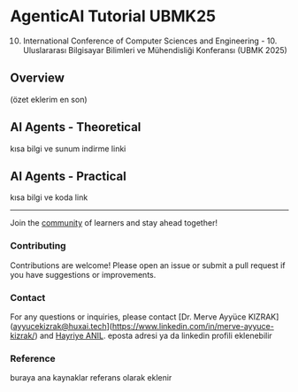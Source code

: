 # AgenticAI Tutorial UBMK25
10. International Conference of Computer Sciences and Engineering - 10. Uluslararası Bilgi​sayar Bilimleri ve Mühendisliği ​Konferansı (UBMK 2025)

## Overview
(özet eklerim en son)

## AI Agents - Theoretical
kısa bilgi ve sunum indirme linki

## AI Agents - Practical
kısa bilgi ve koda link


----

Join the [community]() of learners and stay ahead together!

###  Contributing
Contributions are welcome! Please open an issue or submit a pull request if you have suggestions or improvements.

###  Contact
For any questions or inquiries, please contact [Dr. Merve Ayyüce KIZRAK](ayyucekizrak@huxai.tech](https://www.linkedin.com/in/merve-ayyuce-kizrak/) and [Hayriye ANIL](). eposta adresi ya da linkedin profili eklenebilir

### Reference
buraya ana kaynaklar referans olarak eklenir
